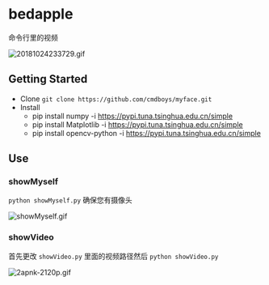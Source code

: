 # bedapple
命令行里的视频  

![20181024233729.gif](https://i.loli.net/2018/10/24/5bd091e3f117e.gif)

## Getting Started

* Clone `git clone https://github.com/cmdboys/myface.git`
* Install 
  * pip install numpy -i https://pypi.tuna.tsinghua.edu.cn/simple
  * pip install Matplotlib -i https://pypi.tuna.tsinghua.edu.cn/simple
  * pip install opencv-python -i https://pypi.tuna.tsinghua.edu.cn/simple

## Use
### showMyself
`python showMyself.py` 确保您有摄像头    
  
![showMyself.gif](https://i.loli.net/2018/08/26/5b8219cd62b49.gif)


### showVideo
首先更改 `showVideo.py` 里面的视频路径然后 `python showVideo.py`    

![2apnk-2120p.gif](https://i.loli.net/2018/08/26/5b8219df964d6.gif)


